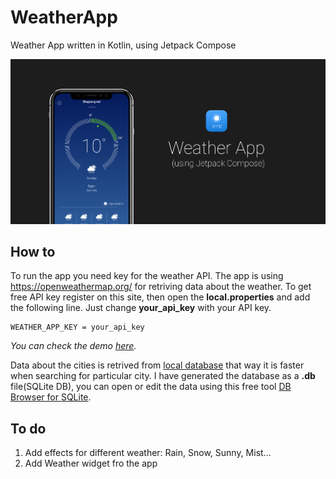 # WeatherApp 
Weather App written in Kotlin, using Jetpack Compose

<p align="center">
    <img src="https://github.com/slaviboy/RepositoryImages/blob/main/apps/weather_app_home.png?raw=true" alt="Image"   />
</p>
 
## How to
To run the app you need key for the weather API. The app is using https://openweathermap.org/ for retriving data about the weather. To get free API key register on this site, then open the **local.properties** and add the following line. Just change **your_api_key** with your API key.
```
WEATHER_APP_KEY = your_api_key
```

_*You can check the demo [here](https://www.youtube.com/watch?v=O0efgKq0xOI).*_

Data about the cities is retrived from [local database](https://github.com/slaviboy/WeatherApp/tree/master/app/src/main/assets/database) that way it is faster when searching for particular city. I have generated the database as a **.db** file(SQLite DB), you can open or edit the data using this free tool [DB Browser for SQLite](https://github.com/sqlitebrowser/sqlitebrowser).
## To do
1) Add effects for different weather: Rain, Snow, Sunny, Mist...
2) Add Weather widget fro the app
